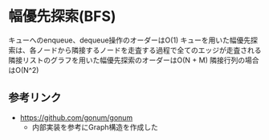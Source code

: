 # 幅優先探索(BFS)
キューへのenqueue、dequeue操作のオーダーはO(1)
キューを用いた幅優先探索は、各ノードから隣接するノードを走査する過程で全てのエッジが走査される
隣接リストのグラフを用いた幅優先探索のオーダーはO(N + M)
隣接行列の場合はO(N^2)

## 参考リンク
- https://github.com/gonum/gonum
  - 内部実装を参考にGraph構造を作成した
